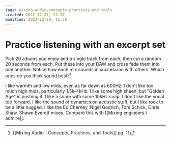 ```yaml
---
tags: mixing-audio-concepts-practices-and-tools 
created: 2022-12-27, 22:37
modified: 2022-12-29, 15:38
---
```


# Practice listening with an excerpt set
Pick 20 albums you enjoy and a single track from each, then cut a random 20 seconds from each. Put these into your DAW and cross fade them into one another. Notice how each mix sounds in succession with others. Which ones do you think sound best?[^1]

I like warmth and low mids, even as far down as 600Hz. I don't like too much high mids, particularly 1.5k-4kHz. I like some high sheen, but "Golden Age" is pushing it. I like a snare with some 10kHz snap. I don't like the vocal too forward. I like the sound of dynamics on acoustic stuff, but I like rock to be a little hugged. I like the Ed Cherney, Nigel Godrich, Tom Schick, Chris Shaw, Shawn Everett mixes. Compare this with [[Mixing engineers I admire]].

[^1]: [[Mixing Audio—Concepts, Practices, and Tools]] pg. 11